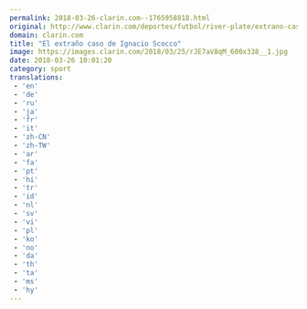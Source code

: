 ```yaml
---
permalink: 2018-03-26-clarin.com--1765958818.html
original: http://www.clarin.com/deportes/futbol/river-plate/extrano-caso-ignacio-scocco_0_B1VkTVI9G.html
domain: clarin.com
title: "El extraño caso de Ignacio Scocco"
image: https://images.clarin.com/2018/03/25/rJE7aV8qM_600x338__1.jpg
date: 2018-03-26 10:01:20
category: sport
translations: 
 - 'en'
 - 'de'
 - 'ru'
 - 'ja'
 - 'fr'
 - 'it'
 - 'zh-CN'
 - 'zh-TW'
 - 'ar'
 - 'fa'
 - 'pt'
 - 'hi'
 - 'tr'
 - 'id'
 - 'nl'
 - 'sv'
 - 'vi'
 - 'pl'
 - 'ko'
 - 'no'
 - 'da'
 - 'th'
 - 'ta'
 - 'ms'
 - 'hy'
---
```


